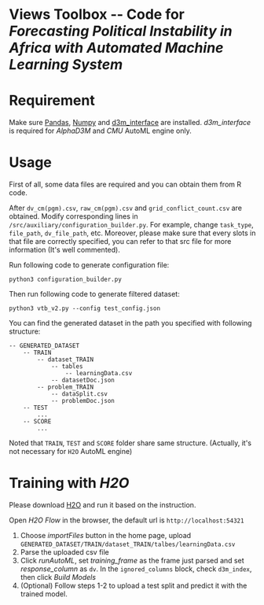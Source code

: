 # Views Toolbox -- Code for *Forecasting Political Instability in Africa with Automated Machine Learning System*

# Requirement 

Make sure <a href="https://pandas.pydata.org/">Pandas</a>, <a href="https://numpy.org/">Numpy</a> and <a href="https://gitlab.com/ViDA-NYU/d3m/d3m_interface/-/tree/master/">d3m_interface</a> are installed.
*d3m_interface* is required for *AlphaD3M* and *CMU* AutoML engine only.

# Usage

First of all, some data files are required and you can obtain them from R code.

After `dv_cm(pgm).csv`, `raw_cm(pgm).csv` and `grid_conflict_count.csv` are obtained.
Modify corresponding lines in `/src/auxiliary/configuration_builder.py`.
For example, change `task_type`, `file_path`, `dv_file_path`, etc.
Moreover, please make sure that every slots in that file are correctly specified, you can refer to that src file for more information (It's well commented).

Run following code to generate configuration file:

    python3 configuration_builder.py 
    
Then run following code to generate filtered dataset:

    python3 vtb_v2.py --config test_config.json
    
You can find the generated dataset in the path you specified with following structure:

    -- GENERATED_DATASET
        -- TRAIN
            -- dataset_TRAIN
                -- tables
                    -- learningData.csv
                -- datasetDoc.json
            -- problem_TRAIN
                -- dataSplit.csv
                -- problemDoc.json
        -- TEST
            ...
        -- SCORE
            ...

Noted that `TRAIN`, `TEST` and `SCORE` folder share same structure. (Actually, it's not necessary for `H2O` AutoML engine)

# Training with *H2O*

Please download <a href="http://h2o-release.s3.amazonaws.com/h2o/rel-zermelo/1/index.html">H2O</a> and run it based on the instruction.

Open *H2O Flow* in the browser, the default url is `http://localhost:54321`

1. Choose *importFiles* button in the home page, upload `GENERATED_DATASET/TRAIN/dataset_TRAIN/talbes/learningData.csv`
2. Parse the uploaded csv file
3. Click *runAutoML*, set *training_frame* as the frame just parsed and set *response_column* as `dv`. In the `ignored_columns` block, check `d3m_index`, then click *Build Models*
4. (Optional) Follow steps 1-2 to upload a test split and predict it with the trained model.
